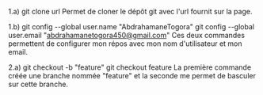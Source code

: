 
1.a) git clone url
Permet de cloner le dépôt git avec l'url fournit sur la page.

1.b) git config --global  user.name "AbdrahamaneTogora"
   git config --global user.email "abdrahamanetogora450@gmail.com"
 Ces deux commandes permettent de configurer mon répos avec mon nom d'utilisateur et mon email.

2.a) git checkout -b "feature"
     git checkout feature
La première commande créée une branche nommée "feature" et la seconde me permet de basculer sur cette branche.
